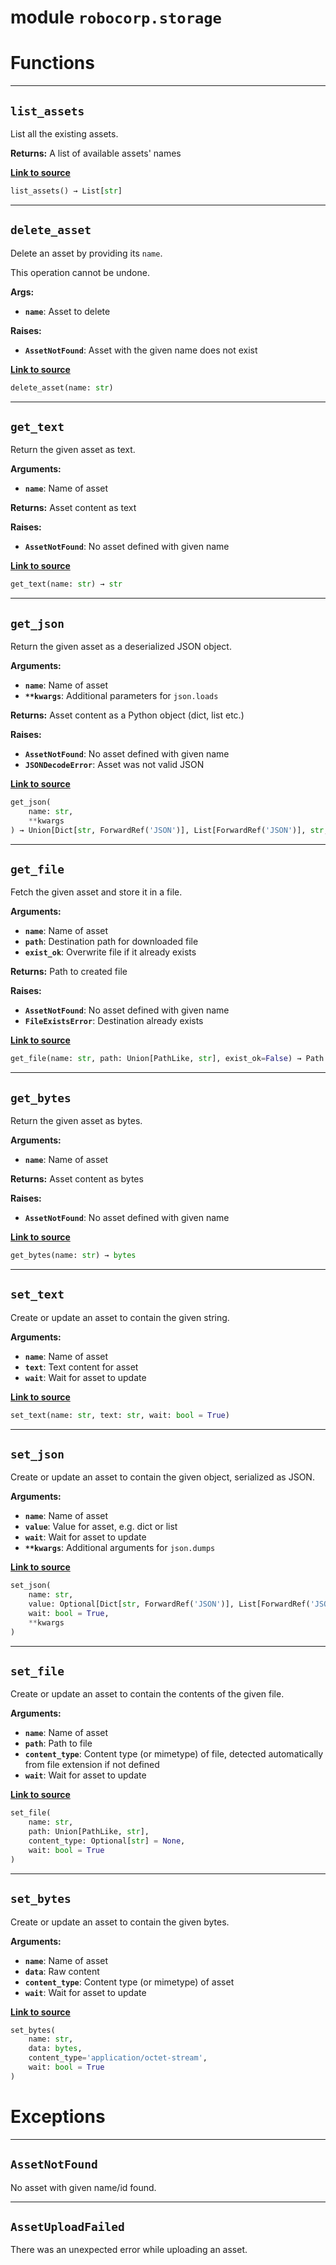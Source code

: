 <!-- markdownlint-disable -->

# module `robocorp.storage`

# Functions

______________________________________________________________________

## `list_assets`

List all the existing assets.

**Returns:**
A list of available assets' names

[**Link to source**](https://github.com/robocorp/robocorp/tree/master/storage/src/robocorp/storage/__init__.py#L45)

```python
list_assets() → List[str]
```

______________________________________________________________________

## `delete_asset`

Delete an asset by providing its `name`.

This operation cannot be undone.

**Args:**

- <b>`name`</b>:  Asset to delete

**Raises:**

- <b>`AssetNotFound`</b>:  Asset with the given name does not exist

[**Link to source**](https://github.com/robocorp/robocorp/tree/master/storage/src/robocorp/storage/__init__.py#L74)

```python
delete_asset(name: str)
```

______________________________________________________________________

## `get_text`

Return the given asset as text.

**Arguments:**

- <b>`name`</b>:  Name of asset

**Returns:**
Asset content as text

**Raises:**

- <b>`AssetNotFound`</b>:  No asset defined with given name

[**Link to source**](https://github.com/robocorp/robocorp/tree/master/storage/src/robocorp/storage/__init__.py#L114)

```python
get_text(name: str) → str
```

______________________________________________________________________

## `get_json`

Return the given asset as a deserialized JSON object.

**Arguments:**

- <b>`name`</b>:  Name of asset
- <b>`**kwargs`</b>:  Additional parameters for `json.loads`

**Returns:**
Asset content as a Python object (dict, list etc.)

**Raises:**

- <b>`AssetNotFound`</b>:  No asset defined with given name
- <b>`JSONDecodeError`</b>:  Asset was not valid JSON

[**Link to source**](https://github.com/robocorp/robocorp/tree/master/storage/src/robocorp/storage/__init__.py#L130)

```python
get_json(
    name: str,
    **kwargs
) → Union[Dict[str, ForwardRef('JSON')], List[ForwardRef('JSON')], str, int, float, bool, NoneType]
```

______________________________________________________________________

## `get_file`

Fetch the given asset and store it in a file.

**Arguments:**

- <b>`name`</b>:  Name of asset
- <b>`path`</b>:  Destination path for downloaded file
- <b>`exist_ok`</b>:  Overwrite file if it already exists

**Returns:**
Path to created file

**Raises:**

- <b>`AssetNotFound`</b>:  No asset defined with given name
- <b>`FileExistsError`</b>:  Destination already exists

[**Link to source**](https://github.com/robocorp/robocorp/tree/master/storage/src/robocorp/storage/__init__.py#L148)

```python
get_file(name: str, path: Union[PathLike, str], exist_ok=False) → Path
```

______________________________________________________________________

## `get_bytes`

Return the given asset as bytes.

**Arguments:**

- <b>`name`</b>:  Name of asset

**Returns:**
Asset content as bytes

**Raises:**

- <b>`AssetNotFound`</b>:  No asset defined with given name

[**Link to source**](https://github.com/robocorp/robocorp/tree/master/storage/src/robocorp/storage/__init__.py#L173)

```python
get_bytes(name: str) → bytes
```

______________________________________________________________________

## `set_text`

Create or update an asset to contain the given string.

**Arguments:**

- <b>`name`</b>:  Name of asset
- <b>`text`</b>:  Text content for asset
- <b>`wait`</b>:  Wait for asset to update

[**Link to source**](https://github.com/robocorp/robocorp/tree/master/storage/src/robocorp/storage/__init__.py#L204)

```python
set_text(name: str, text: str, wait: bool = True)
```

______________________________________________________________________

## `set_json`

Create or update an asset to contain the given object, serialized as JSON.

**Arguments:**

- <b>`name`</b>:  Name of asset
- <b>`value`</b>:  Value for asset, e.g. dict or list
- <b>`wait`</b>:  Wait for asset to update
- <b>`**kwargs`</b>:  Additional arguments for `json.dumps`

[**Link to source**](https://github.com/robocorp/robocorp/tree/master/storage/src/robocorp/storage/__init__.py#L217)

```python
set_json(
    name: str,
    value: Optional[Dict[str, ForwardRef('JSON')], List[ForwardRef('JSON')], str, int, float, bool],
    wait: bool = True,
    **kwargs
)
```

______________________________________________________________________

## `set_file`

Create or update an asset to contain the contents of the given file.

**Arguments:**

- <b>`name`</b>:  Name of asset
- <b>`path`</b>:  Path to file
- <b>`content_type`</b>:  Content type (or mimetype) of file, detected automatically from file extension if not defined
- <b>`wait`</b>:  Wait for asset to update

[**Link to source**](https://github.com/robocorp/robocorp/tree/master/storage/src/robocorp/storage/__init__.py#L231)

```python
set_file(
    name: str,
    path: Union[PathLike, str],
    content_type: Optional[str] = None,
    wait: bool = True
)
```

______________________________________________________________________

## `set_bytes`

Create or update an asset to contain the given bytes.

**Arguments:**

- <b>`name`</b>:  Name of asset
- <b>`data`</b>:  Raw content
- <b>`content_type`</b>:  Content type (or mimetype) of asset
- <b>`wait`</b>:  Wait for asset to update

[**Link to source**](https://github.com/robocorp/robocorp/tree/master/storage/src/robocorp/storage/__init__.py#L261)

```python
set_bytes(
    name: str,
    data: bytes,
    content_type='application/octet-stream',
    wait: bool = True
)
```

# Exceptions

______________________________________________________________________

## `AssetNotFound`

No asset with given name/id found.

______________________________________________________________________

## `AssetUploadFailed`

There was an unexpected error while uploading an asset.
